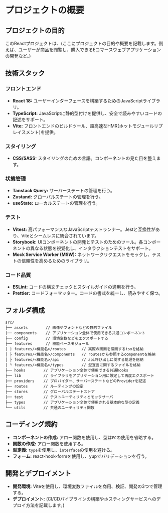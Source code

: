 # プロジェクトの概要

## プロジェクトの目的

このReactプロジェクトは、(ここにプロジェクトの目的や概要を記載します。例えば、ユーザーが商品を閲覧し、購入できるEコマースウェブアプリケーションの開発など。)

## 技術スタック

### フロントエンド

- **React 18:** ユーザーインターフェースを構築するためのJavaScriptライブラリ。
- **TypeScript:** JavaScriptに静的型付けを提供し、安全で読みやすいコードの記述をサポート。
- **Vite:** フロントエンドのビルドツール、超高速なHMR(ホットモジュールリプレイスメント)を提供。

### スタイリング

- **CSS/SASS:** スタイリングのための言語。コンポーネントの見た目を整えます。

### 状態管理

- **Tanstack Query:** サーバーステートの管理を行う。
- **Zustand:** グローバルステートの管理を行う。
- **useState:** ローカルステートの管理を行う。

### テスト

- **Vitest:** 高パフォーマンスなJavaScriptテストランナー。Jestと互換性があり、Viteとシームレスに統合されています。
- **Storybook:** UIコンポーネントの開発とテストのためのツール。各コンポーネントの異なる状態を視覚化し、インタラクションテストをサポート。
- **Mock Service Worker (MSW):** ネットワークリクエストをモックし、テストの信頼性を高めるためのライブラリ。

### コード品質

- **ESLint:** コードの構文チェックとスタイルガイドの適用を行う。
- **Prettier:** コードフォーマッター。コードの書式を統一し、読みやすく保つ。

## フォルダ構成

```plaintext
src/
├── assets        // 画像やフォントなどの静的ファイル
├── components    // アプリケーション全体で使用できる共通コンポーネント
├── config        // 環境変数などをエクスポートする
├── features      // 機能ベースモジュール
│ ├ features/<機能名>/routes       // 実際の画面を描画するtsxを格納
│ ├ features/<機能名>/components   // routesから参照するcomponentを格納
│ ├ features/<機能名>/api          // api呼び出しに関する処理を格納
│ └ features/<機能名>/types        // 型宣言に関するファイルを格納
├── hooks        // アプリケーション全体で使用できる共通hooks
├── lib          // ライブラリをアプリケーション用に設定して再度エクスポート
├── providers    // プロバイダー、サーバーステートなどのProviderを記述
├── routes       // ルーティングの設定
├── stores       // グローバルステートストア
├── test         // テストユーティリティとモックサーバ
├── types        // アプリケーション全体で使用される基本的な型の定義
└── utils        // 共通のユーティリティ関数
```

## コーディング規約

- **コンポーネントの作成:** アロー関数を使用し、型は`FC`の使用を省略する。
- **関数の作成:** アロー関数を使用する。
- **型定義:** `type`を使用し、`interface`の使用を避ける。
- **フォーム:** react-hook-formを使用し、yupでバリデーションを行う。

## 開発とデプロイメント

- **開発環境:** Viteを使用し、環境変数ファイルを商用、検証、開発の3つで管理する。
- **デプロイメント:** (CI/CDパイプラインの構築やホスティングサービスへのデプロイ方法を記載します。)
